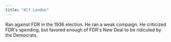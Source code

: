```yaml
---
title: "Alf Landon"
---
```

Ran against FDR in the 1936 election. He ran a weak compaign. He criticized FDR's spending, but favored enough of FDR's New Deal to be ridiculed by the Democrats.

